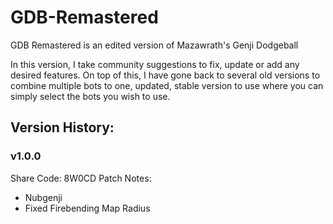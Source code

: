# GDB-Remastered

GDB Remastered is an edited version of Mazawrath's Genji Dodgeball

In this version, I take community suggestions to fix, update or add any desired features.
On top of this, I have gone back to several old versions to combine multiple bots to one, updated, stable version to use where you can simply select the bots you wish to use.


## Version History:

### v1.0.0 
Share Code: 8W0CD 
Patch Notes:
   - Nubgenji
   - Fixed Firebending Map Radius
